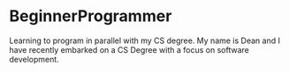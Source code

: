 # BeginnerProgrammer
Learning to program in parallel with my CS degree. 
My name is Dean and I have recently embarked on a CS Degree with a focus on software development. 
